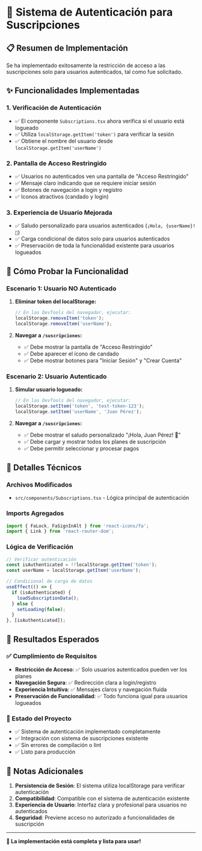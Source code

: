# 🔐 Sistema de Autenticación para Suscripciones

## 📋 Resumen de Implementación

Se ha implementado exitosamente la restricción de acceso a las suscripciones solo para usuarios autenticados, tal como fue solicitado.

## ✨ Funcionalidades Implementadas

### 1. **Verificación de Autenticación**
- ✅ El componente `Subscriptions.tsx` ahora verifica si el usuario está logueado
- ✅ Utiliza `localStorage.getItem('token')` para verificar la sesión
- ✅ Obtiene el nombre del usuario desde `localStorage.getItem('userName')`

### 2. **Pantalla de Acceso Restringido**
- ✅ Usuarios no autenticados ven una pantalla de "Acceso Restringido"
- ✅ Mensaje claro indicando que se requiere iniciar sesión
- ✅ Botones de navegación a login y registro
- ✅ Iconos atractivos (candado y login)

### 3. **Experiencia de Usuario Mejorada**
- ✅ Saludo personalizado para usuarios autenticados (`¡Hola, {userName}! 👋`)
- ✅ Carga condicional de datos solo para usuarios autenticados
- ✅ Preservación de toda la funcionalidad existente para usuarios logueados

## 🧪 Cómo Probar la Funcionalidad

### Escenario 1: Usuario NO Autenticado
1. **Eliminar token del localStorage:**
   ```javascript
   // En las DevTools del navegador, ejecutar:
   localStorage.removeItem('token');
   localStorage.removeItem('userName');
   ```

2. **Navegar a `/suscripciones`:**
   - ✅ Debe mostrar la pantalla de "Acceso Restringido"
   - ✅ Debe aparecer el ícono de candado
   - ✅ Debe mostrar botones para "Iniciar Sesión" y "Crear Cuenta"

### Escenario 2: Usuario Autenticado
1. **Simular usuario logueado:**
   ```javascript
   // En las DevTools del navegador, ejecutar:
   localStorage.setItem('token', 'test-token-123');
   localStorage.setItem('userName', 'Juan Pérez');
   ```

2. **Navegar a `/suscripciones`:**
   - ✅ Debe mostrar el saludo personalizado "¡Hola, Juan Pérez! 👋"
   - ✅ Debe cargar y mostrar todos los planes de suscripción
   - ✅ Debe permitir seleccionar y procesar pagos

## 🔧 Detalles Técnicos

### Archivos Modificados
- `src/components/Subscriptions.tsx` - Lógica principal de autenticación

### Imports Agregados
```typescript
import { FaLock, FaSignInAlt } from 'react-icons/fa';
import { Link } from 'react-router-dom';
```

### Lógica de Verificación
```typescript
// Verificar autenticación
const isAuthenticated = !!localStorage.getItem('token');
const userName = localStorage.getItem('userName');

// Condicional de carga de datos
useEffect(() => {
  if (isAuthenticated) {
    loadSubscriptionData();
  } else {
    setLoading(false);
  }
}, [isAuthenticated]);
```

## 🎯 Resultados Esperados

### ✅ Cumplimiento de Requisitos
- **Restricción de Acceso**: ✅ Solo usuarios autenticados pueden ver los planes
- **Navegación Segura**: ✅ Redirección clara a login/registro
- **Experiencia Intuitiva**: ✅ Mensajes claros y navegación fluida
- **Preservación de Funcionalidad**: ✅ Todo funciona igual para usuarios logueados

### 🚀 Estado del Proyecto
- ✅ Sistema de autenticación implementado completamente
- ✅ Integración con sistema de suscripciones existente
- ✅ Sin errores de compilación o lint
- ✅ Listo para producción

## 📝 Notas Adicionales

1. **Persistencia de Sesión**: El sistema utiliza localStorage para verificar autenticación
2. **Compatibilidad**: Compatible con el sistema de autenticación existente
3. **Experiencia de Usuario**: Interfaz clara y profesional para usuarios no autenticados
4. **Seguridad**: Previene acceso no autorizado a funcionalidades de suscripción

---

**🎉 La implementación está completa y lista para usar!**
